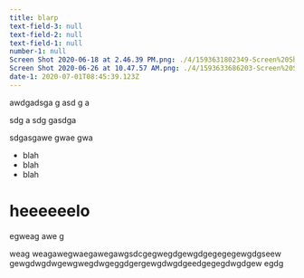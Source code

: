 ```yaml
---
title: blarp
text-field-3: null
text-field-2: null
text-field-1: null
number-1: null
Screen Shot 2020-06-18 at 2.46.39 PM.png: ./4/1593631802349-Screen%20Shot%202020-06-18%20at%202.46.39%20PM.png
Screen Shot 2020-06-26 at 10.47.57 AM.png: ./4/1593633686203-Screen%20Shot%202020-06-26%20at%2010.47.57%20AM.png
date-1: 2020-07-01T08:45:39.123Z
---
```

awdgadsga
g
asd
g
a

sdg
a
sdg
gasdga

sdgasgawe
gwae
gwa

- blah
- blah
- blah

# heeeeeelo

egweag
awe
g


weag
weagawegwaegawegawgsdcgegwegdgewgdgegegegewgdgseew
gewgdwgdwgewgwegdwgeggdgergewgdwgdgeedgegegdwgdgew
egdg





